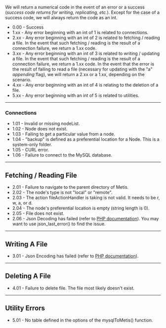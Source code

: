 We will return a numerical code in the event of an error or a success (*success code returns for writing, replicating, etc.*). Except for the case of a success code, we will always return the code as an int.

- 0.00 - Success
- 1.xx - Any error beginning with an int of 1 is related to connections.
- 2.xx - Any error beginning with an int of 2 is related to fetching / reading a file. In the event that such fetching / reading is the result of a connection failure, we return a 1.xx code.
- 3.xx - Any error beginning with an int of 3 is related to writing / updating a file. In the event that such fetching / reading is the result of a connection failure, we return a 1.xx code. In the event
that the error is the result of failing to read a file (necessary for updating with the "a" *appending* flag), we will return a 2.xx or a 1.xx, depending on the scenario.
- 4.xx - Any error beginning with an int of 4 is relating to the deletion of a file.
- 5.xx - Any error beginning with an int of 5 is related to utilities.

---

### Connections

- 1.01 - Invalid or missing nodeList.
- 1.02 - Node does not exist.
- 1.03 - Failing to get a particular value from a node.
- 1.04 - "backup" is defined as a preferential location for a Node. This is a system-only folder.
- 1.05 - CURL error.
- 1.06 - Failure to connect to the MySQL database.

---

## Fetching / Reading File
- 2.01 - Failure to navigate to the parent directory of Metis.
- 2.02 - The node's type is not "local" or "remote".
- 2.03 - The action fileActionHandler is taking is not valid. It needs to be r, w, a, or d.
- 2.04 - The node's preferential location is empty (string length is 0).
- 2.05 - File does not exist.
- 2.06 - Json Decoding has failed (refer to [PHP documentation](http://php.net/manual/en/function.json-decode.php)). You may want to use json_last_error() to find the issue.

---

## Writing A File

- 3.01 - Json Encoding has failed (refer to [PHP documentation](http://php.net/manual/en/function.json-encode.php)).

---

## Deleting A File

- 4.01 - Failure to delete file. The file most likely doesn't exist.

---

## Utility Errors

- 5.01 - No table defined in the options of the mysqlToMetis() function.